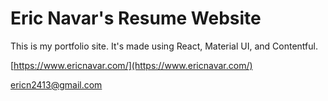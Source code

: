 ﻿# Eric Navar's Resume Website
This is my portfolio site. It's made using React, Material UI, and Contentful.

[https://www.ericnavar.com/](https://www.ericnavar.com/)

ericn2413@gmail.com
